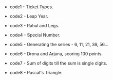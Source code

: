 #
- code1 - Ticket Types.

- code2 - Leap Year.

- code3 - Rahul and Legs.

- code4 - Special Number.

- code5 - Generating the series - 6, 11, 21, 36, 56...

- code6 - Drona and Arjuna, scoring 100 points.

- code7 - Sum of digits till the sum is single digits.

- code8 - Pascal's Triangle.
#